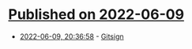 # [Published on 2022-06-09](index.md)

* [2022-06-09, 20:36:58](https://news.ycombinator.com/item?id=31686511) - [Gitsign](https://blog.sigstore.dev/introducing-gitsign-9fd3f1b682aa)
